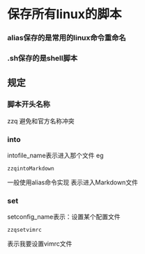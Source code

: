 # 保存所有linux的脚本
### alias保存的是常用的linux命令重命名

### .sh保存的是shell脚本
## 规定
### 脚本开头名称
zzq
避免和官方名称冲突
### into
intofile_name表示进入那个文件
eg
```
zzqintoMarkdown
```
一般使用alias命令实现
表示进入Markdown文件
### set
setconfig_name表示：设置某个配置文件
```
zzqsetvimrc
```
表示我要设置vimrc文件
#
#
#
#
#
#
#
#
#
#
#
